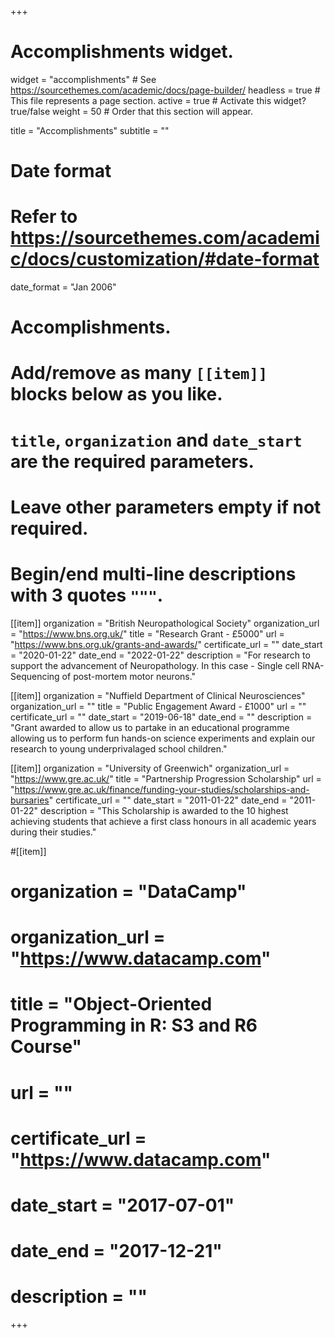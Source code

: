 +++
# Accomplishments widget.
widget = "accomplishments"  # See https://sourcethemes.com/academic/docs/page-builder/
headless = true  # This file represents a page section.
active = true  # Activate this widget? true/false
weight = 50  # Order that this section will appear.

title = "Accomplish&shy;ments"
subtitle = ""

# Date format
#   Refer to https://sourcethemes.com/academic/docs/customization/#date-format
date_format = "Jan 2006"

# Accomplishments.
#   Add/remove as many `[[item]]` blocks below as you like.
#   `title`, `organization` and `date_start` are the required parameters.
#   Leave other parameters empty if not required.
#   Begin/end multi-line descriptions with 3 quotes `"""`.

[[item]]
  organization = "British Neuropathological Society"
  organization_url = "https://www.bns.org.uk/"
  title = "Research Grant - £5000"
  url = "https://www.bns.org.uk/grants-and-awards/"
  certificate_url = ""
  date_start = "2020-01-22"
  date_end = "2022-01-22"
  description = "For research to support the advancement of Neuropathology. In this case - Single cell RNA-Sequencing of post-mortem motor neurons."

[[item]]
  organization = "Nuffield Department of Clinical Neurosciences"
  organization_url = ""
  title = "Public Engagement Award - £1000"
  url = ""
  certificate_url = ""
  date_start = "2019-06-18"
  date_end = ""
  description = "Grant awarded to allow us to partake in an educational programme allowing us to perform fun hands-on science experiments and explain our research to young underprivalaged school children."
  
  [[item]]
  organization = "University of Greenwich"
  organization_url = "https://www.gre.ac.uk/"
  title = "Partnership Progression Scholarship"
  url = "https://www.gre.ac.uk/finance/funding-your-studies/scholarships-and-bursaries"
  certificate_url = ""
  date_start = "2011-01-22"
  date_end = "2011-01-22"
  description = "This Scholarship is awarded to the 10 highest achieving students that achieve a first class honours in all academic years during their studies."
  
#[[item]]
#  organization = "DataCamp"
#  organization_url = "https://www.datacamp.com"
#  title = "Object-Oriented Programming in R: S3 and R6 Course"
#  url = ""
#  certificate_url = "https://www.datacamp.com"
#  date_start = "2017-07-01"
#  date_end = "2017-12-21"
#  description = ""

+++
